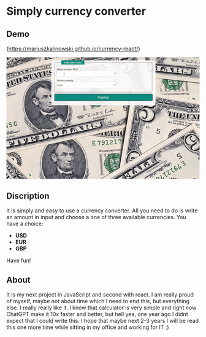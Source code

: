 # Simply currency converter

## Demo 
(https://mariuszkalinowski.github.io/currency-react/)

![Show how it works](./src/images/works.gif)
## Discription 

It is simply and easy to use a currency converter. All you need to do is write an amount in input and choose a one of three available currencies. 
You have a choice:
- **USD** 
- **EUR**
- **GBP**

Have fun! 

## About

It is my next project in JavaScript and second with react. I am really proud of myself, maybe not about time which I need to end this, but everything else. I really really like it. I know that calculator is very simple and right now ChatGPT make it 10x faster and better, but hell yea, one year ago I didnt expect that I could write this. 
I hope that maybe next 2-3 years I will be read this one more time while sitting in my office and working for IT :) 

